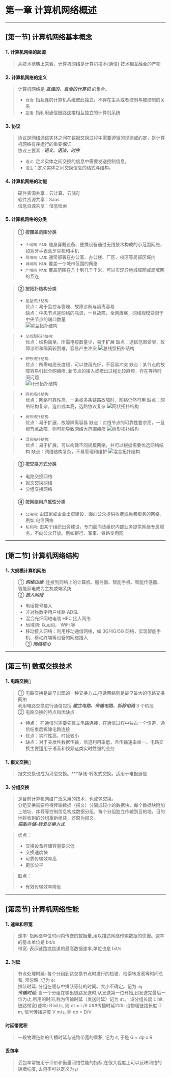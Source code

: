 # 第一章 计算机网络概述
---
## [第一节] 计算机网络基本概念

### 1.  `计算机网络的起源`

>  从技术范畴上来看，计算机网络是计算机技术(通信) 技术相互融合的产物

### 2. `计算机网络的定义`

> 计算机网络是 ***互连的、自治的计算机*** 的集合。
> - `自治`: 指互连的计算机系统彼此独立，不存在主从或者控制与被控制的关系
> - `互连`: 指利用通信链路连接相互独立的计算机系统

### 3. `协议`

> 协议是网络通信实体之间在数据交换过程中需要遵循的规则或约定，是计算机网络有序运行的重要保证  
> 协议三要素 : ***语义、语法、时序***
>
>  - `语义`: 定义实体之间交换的信息中需要发送控制信息。
>  - `语法`：定义实体之间交换信息的格式与结构。

### 4. `计算机网络的功能`

> 硬件资源共享：云计算、云储存  
> 软件资源共享：Saas   
> 信息资源共享：信息检索

### 5. `计算机网络的分类`

> #### ① 按覆盖范围分类
> - `个域网 PAN`: 随身穿戴设备、便携设备通过无线技术构成的小范围网络，如蓝牙手表蓝牙耳机和手机
> - `局域网 LAN`: 通常部署在办公室、办公楼、厂区、校区等局部区域内
> - `城域网 MAN`: 覆盖一个城市范围的网络
> - `广域网 WAN`: 覆盖范围在几十到几千千米，可以实现异地城域网或局域网的互连   

> #### ② 按拓扑结构分类
> - `星型拓扑结构`:  
优点：易于监控与管理、故障诊断与隔离容易  
缺点：中央节点是网络的瓶颈，一旦故障，全网瘫痪，网络规模受限于中央节点的端口数量  
![星型拓扑结构](../doc/ch1-1-1.png)

> - `总线型拓扑结构`:  
优点：结构简单，所需电缆数量少，易于扩展
缺点：通信范围受限，故障诊断和隔离较困难，容易产生冲突
![总线型拓扑结构](../doc/ch1-1-2.png)

> - `环形拓扑结构`:  
优点：所需电缆长度短，可以使用光纤，不容易冲突
缺点：某节点的故障容易引起全网瘫痪, 新节点的接入或撤出过程比较麻烦，存在等待时间问题  
![环形拓扑结构](../doc/ch1-1-3.png)

> - `网状拓扑结构`:  
优点：网络可靠性高，一条或多条链路故障时，网络仍然可用
缺点：网络结构复杂，造价成本高，选路协议复杂
![网状拓扑结构](../doc/ch1-1-4.png)

> - `树形拓扑结构`:  
优点：易于扩展，故障隔离容易
缺点：对根节点的可靠性要求高，一旦根节点故障，则可能导致网络大范围瘫痪
![树形拓扑结构](../doc/ch1-1-4.png)

> - `混合拓扑结构`:  
优点：易于扩展，可以构建不同规模网络，并可以根据需要优选网络结构
缺点：网络结构复杂，不易管理和维护
![混合拓扑结构](../doc/ch1-1-6.png)

> #### ③ 按交换方式分类
> - 电路交换网络 
> - 报文交换网络
> - 分组交换网络

> #### ④ 按网络用户属性分类
> - `公用网`: 由国家或企业出资建设，面向公众提供收费或免费服务的网络，例如 电信网络   
> - `私有网`: 由某个组织出资建设，专门面向该组织内部业务提供网络专属服务，不向公众开放。例如银行、军事、铁路专用网 

---
## [第二节] 计算机网络结构

### 1.  `大规模计算机网络`

> ① ***网络边缘***: 连接到网络上的计算机、服务器、智能手机、智能传感器、智能家电成为主机或端系统  
> ② ***接入网络***: 
> - 电话拨号接入
> - 非对称数字用户线路 ADSL
> - 混合光纤同轴电缆 HFC 接入网络
> - 局域网: 以太网， WiFi 等
> - 移动接入网络：利用移动通信网络，如 3G/4G/5G 网络，实现智能手机、移动终端等设备的网络接入  
> ③ ***网络核心***

---
## [第三节] 数据交换技术

### 1. `电路交换`

> ① 电路交换是最早出现的一种交换方式,电话网络则是最早最大的电路交换网络  
利用电路交换进行通信包括 ***建立电路、传输电路、拆除电路*** 3 个阶段  
> ② 电路交换的特点和优缺点: 
> - 特点： 在通信时需要先建立电路连接，在通信过程中独占一个信道，通信结束后拆除电路连接  
> - 优点：实时性高，时延较小
> - 缺点：对于突发性数据传输，信道利用率低，且传输速率单一。电路交换主要适用于语音和视频这类实时性强的业务

### 1. `报文交换`

> 报文交换也成为消息交换。***存储-转发式交换。适用于电报通信

### 3. `分组交换`
> 是目前计算机网络广泛采用的技术，也成包交换。  
> 分组交换需要将待传输数据（报文）分隔成较小的数据块，每个数据块附加上地址、序号等控制信息构成数据分组，每个分组独立传输到目的地，目的地将收到的分组重新组装，还原为报文。  
> ***采取存储-转发交换方式***

> 优点：
> - 交换设备存储容量要求低
> - 交换速度快
> - 可靠传输效率高
> - 更加公平

> 缺点：
>
> - 有效传输效率降低

---
## [第思节] 计算机网络性能

### 1. `速率和带宽`

> 速率: 指网络单位时间内传送的数据量,用以描述网络传输数据的快慢。速率的基本单位是 bit/s  
> 带宽: 表示链路或信道的最高数据速率,单位也是 bit/s

### 2. `时延`
> 节点处理时延: 每个分组到达交换节点时进行的检错、检索转发表等时间总和, 常忽略, 记为 `dc`  
> 排队时延: 分组在缓存中排队等待的时间。大小不确定。记为 `dq`  
> ***传输时延***: 当一个分组在输出链路发送时,从发送第一位开始,到发送完最后一位为止,所用的时间,称为传输时延（发送时延）记为 `dt`。 设分组长度 L bit, 链路带宽(速率) R bit/s, 则 dt = L/R
> ###传播时延###: 设物理链路长度 D m, 信号传播速度 V m/s, 则 dp = D/V

### `时延带宽积`
> 一段物理链路的传播时延与链路带宽的乘积, 记为 `G`, 于是 G = dp x R

### `丢包率`
> 丢包率常被用于评价和衡量网络性能的指标,在很大程度上可以反映网络的拥堵程度, 丢包率可以定义为 $\mu$


